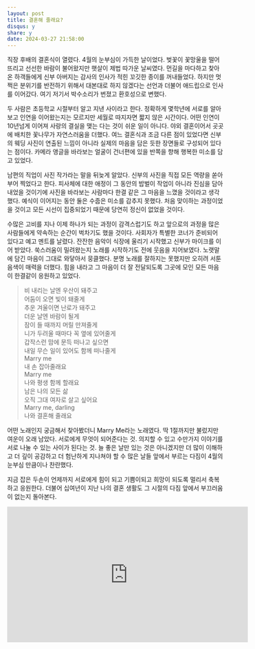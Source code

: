 ```yaml
---
layout: post
title: 결혼해 줄래요?
disqus: y
share: y
date: 2024-03-27 21:58:00
---
```


직장 후배의 결혼식이 열렸다. 4월의 눈부심이 가득한 날이었다. 벚꽃이 꽃망울을 떨어뜨리고 선선한 바람이 불어왔지만 햇살이 제법 따가운 날씨였다. 먼길을 마다하고 찾아온 하객들에게 신부 아버지는 감사의 인사가 적힌 꼬깃한 종이를 꺼내들었다. 하지만 멋쩍은 분위기를 반전하기 위해서 대본대로 하지 않겠다는 선언과 더불어 애드립으로 인사를 이어갔다. 여기 저기서 박수소리가 번졌고 환호성으로 변했다.

두 사람은 초등학교 시절부터 알고 지낸 사이라고 한다. 정확하게 몇학년에 서로를 알아보고 인연을 이어왔는지는 모르지만 세월로 따지자면 짧지 않은 시간이다. 어떤 인연이 10년넘게 이어져 사랑의 결실을 맺는 다는 것이 쉬운 일이 아니다. 야외 결혼이어서 곳곳에 배치한 꽃나무가 자연스러움을 더했다. 여느 결혼식과 조금 다른 점이 있었다면 신부의 웨딩 사진이 연출된 느낌이 아니라 실제의 마음을 담은 듯한 장면들로 구성되어 있다는 점이다. 카메라 앵글을 바라보는 얼굴이 건너편에 있을 반쪽을 향해 행복한 미소를 담고 있었다.

남편의 직업이 사진 작가라는 말을 뒤늦게 알았다. 신부의 사진을 직접 모든 역량을 쏟아 부어 찍었다고 한다. 피사체에 대한 애정이 그 동안의 밥벌이 작업이 아니라 진심을 담아내었을 것이기에 사진을 바라보는 사람마다 한결 같은 그 마음을 느꼈을 것이라고 생각했다. 예식이 이어지는 동안 둘은 수줍은 미소를 감추지 못했다. 처음 맞이하는 과정이었을 것이고 모든 시선이 집중되었기 때문에 당연히 정신이 없었을 것이다.

수많은 고비를 지나 이제 하나가 되는 과정이 감격스럽기도 하고 앞으로의 과정을 많은 사람들에게 약속하는 순간이 벅차기도 했을 것이다. 사회자가 특별한 코너가 준비되어 있다고 예고 멘트를 날렸다. 잔잔한 음악이 식장에 울리기 시작했고 신부가 마이크를 이어 받았다. 쑥스러움이 밀려왔는지 노래를 시작하기도 전에 웃음을 지어보였다. 노랫말에 담긴 마음이 그대로 와닿아서 뭉클했다. 분명 노래를 잘하지는 못했지만 오히려 서툰 음색이 매력을 더했다. 힘을 내라고 그 마음이 더 잘 전달되도록 그곳에 모인 모든 마음이 한결같이 응원하고 있었다.

>비 내리는 날엔 우산이 돼주고  
어둠이 오면 빛이 돼줄게  
추운 겨울이면 난로가 돼주고  
더운 날엔 바람이 될게  
잠이 들 때까지 머릴 만져줄게  
니가 두려울 때마다 꼭 옆에 있어줄게  
갑작스런 맘에 문득 떠나고 싶으면  
내일 무슨 일이 있어도 함께 떠나줄게  
Marry me  
내 손 잡아줄래요  
Marry me  
나와 평생 함께 할래요  
남은 나의 모든 삶  
오직 그대 여자로 살고 싶어요  
Marry me, darling  
나와 결혼해 줄래요  

어떤 노래인지 궁금해서 찾아봤더니 Marry Me라는 노래였다. 딱 1절까지만 불렀지만 여운이 오래 남았다. 서로에게 무엇이 되어준다는 것. 의지할 수 있고 수만가지 이야기를 서로 나눌 수 있는 사이가 된다는 것. 늘 좋은 날만 있는 것은 아니겠지만 더 많이 이해하고 더 깊이 공감하고 더 험난하게 지나쳐야 할 수 많은 날들 앞에서 부르는 다짐이 4월의 눈부심 만큼이나 찬란했다.  

 지금 잡은 두손이 언제까지 서로에게 힘이 되고 기쁨이되고 희망이 되도록 멀리서 축복하고 응원한다. 더불어 십여년이 지난 나의 결혼 생활도 그 시절의 다짐 앞에서 부끄러움이 없는지 돌아본다.

 <iframe width="560" height="315" src="https://www.youtube.com/embed/czH-H8zJJY8?si=PW7DqBtlMjeAFlq6" title="YouTube video player" frameborder="0" allow="accelerometer; autoplay; clipboard-write; encrypted-media; gyroscope; picture-in-picture; web-share" referrerpolicy="strict-origin-when-cross-origin" allowfullscreen></iframe>
